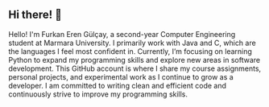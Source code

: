 ## Hi there! 👋
Hello! I'm Furkan Eren Gülçay, a second-year Computer Engineering student at Marmara University. I primarily work with Java and C, which are the languages I feel most confident in. Currently, I’m focusing on learning Python to expand my programming skills and explore new areas in software development. This GitHub account is where I share my course assignments, personal projects, and experimental work as I continue to grow as a developer. I am committed to writing clean and efficient code and continuously strive to improve my programming skills.
